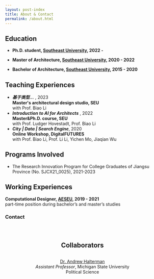 ```yaml
---
layout: post-index
title: About & Contact
permalink: /about.html
---
```


<article>

# Education

- **Ph.D. student, [Southeast University](https://www.seu.edu.cn/), 2022 -**

- **Master of Architecture, [Southeast University](https://www.seu.edu.cn/), 2020 - 2022**

- **Bachelor of Architecture, [Southeast University](https://www.seu.edu.cn/), 2015 - 2020**

# Teaching Experiences

- ***基于类型...*** , 2023  
  **Master's architectural design studio, SEU**  
  with Prof. Biao Li
- ***Introduction to AI for Architects*** , 2022  
  **Master&Ph.D. course, SEU**  
  with Prof. Ludger Hovestadt, Prof. Biao Li
- ***City | Data | Search Engine***, 2020  
  **Online Workshop, DigitalFUTURES**  
  with Prof. Biao Li, Prof. Li Li, Yichen Mo, Jiaqian Wu

# Programs Involved

- The Research Innovation Program for College Graduates of Jiangsu Province (No. SJCX21_0025), 2021-2023

# Working Experiences

**Computational Designer, [AESEU](http://adri.seu.edu.cn/#/), 2019 - 2021**  
part-time position during bachelor’s and master’s studies

### Contact

</article>


<article style="padding:25px 50px; text-align:center">
  <h1 class="section"><a name="collaborators">Collaborators</a></h1>   
  <ul style="list-style:none; display:inline-block; text-align:center; padding-left:0">
    <li><a href="https://andrewhalterman.com/" title="Andrew Halterman">Dr. Andrew Halterman</a> 
        <br> 
             <div class="post-byline">
                <i>Assistant Professor</i>, Michigan State University <br>
                Political Science <br>
            </div>
    </li><br>
  </ul>
</article>